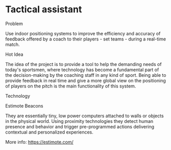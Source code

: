 # Tactical assistant

Problem

Use indoor positioning systems to improve the efficiency and accuracy of feedback offered by a coach 
to their players - set teams - during a real-time match.

Hot Idea

The idea of the project is to provide a tool to help the demanding needs of today's sportsmen, where 
technology has become a fundamental part of the decision-making by the coaching staff in any kind of sport. 
Being able to provide feedback in real time and give a more global view on the positioning of players on the 
pitch is the main functionality of this system.

Technology

Estimote Beacons

They are essentially tiny, low power computers attached to walls or objects in the physical world. Using proximity 
technologies they detect human presence and behavior and trigger pre-programmed actions delivering contextual and
personalized experiences.

More info: https://estimote.com/
